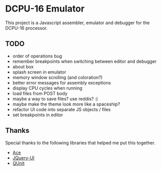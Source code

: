 DCPU-16 Emulator
================
This project is a Javascript assembler, emulator and debugger for the DCPU-16 processor.  

TODO
----
* order of operations bug
* remember breakpoints when switching between editor and debugger
* about box
* splash screen in emulator
* memory window scrolling (and coloration?)
* better error messages for assembly exceptions
* display CPU cycles when running
* load files from POST body
* maybe a way to save files?  use reddis? :)
* maybe make the theme look more like a spaceship?
* refactor UI code into separate JS objects / files
* set breakpoints in editor

Thanks
------

Special thanks to the following libraries that helped me put this together.  

* [Ace](https://github.com/ajaxorg/ace)
* [JQuery-UI](http://jqueryui.com/)
* [QUnit](http://docs.jquery.com/QUnit)
